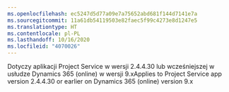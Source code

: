 ```yaml
---
ms.openlocfilehash: ec5247d5d77a09e7a75652abd681f144d7141e7a
ms.sourcegitcommit: 11a61db54119503e82faec5f99c4273e8d1247e5
ms.translationtype: HT
ms.contentlocale: pl-PL
ms.lasthandoff: 10/16/2020
ms.locfileid: "4070026"
---
```

<span data-ttu-id="8d7e8-101">Dotyczy aplikacji Project Service w wersji 2.4.4.30 lub wcześniejszej w usłudze Dynamics 365 (online) w wersji 9.x</span><span class="sxs-lookup"><span data-stu-id="8d7e8-101">Applies to Project Service app version 2.4.4.30 or earlier on Dynamics 365 (online) version 9.x</span></span>
